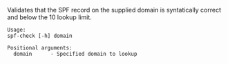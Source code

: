 Validates that the SPF record on the supplied domain is syntatically correct and below the 10 lookup limit.
```
Usage:
spf-check [-h] domain

Positional arguments:
  domain      - Specified domain to lookup
```
